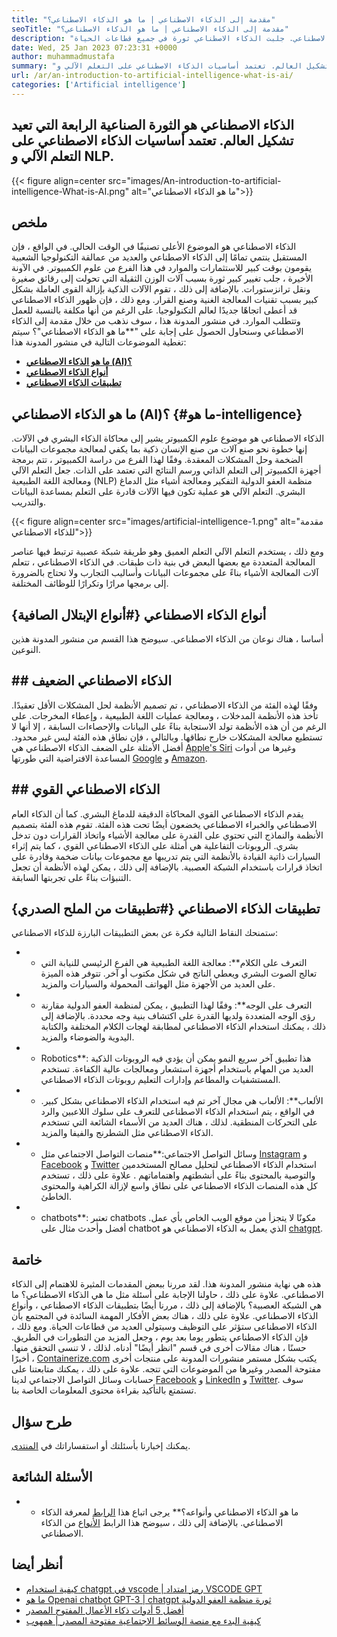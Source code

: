 ```yaml
---
title: "مقدمة إلى الذكاء الاصطناعي | ما هو الذكاء الاصطناعي؟" 
seoTitle: "مقدمة إلى الذكاء الاصطناعي | ما هو الذكاء الاصطناعي؟" 
description: "اتبع هذا الدليل لمعرفة ما هو الذكاء الاصطناعي وتطبيقات الذكاء الاصطناعي. جلبت الذكاء الاصطناعي ثورة في جميع قطاعات الحياة." 
date: Wed, 25 Jan 2023 07:23:31 +0000
author: muhammadmustafa
summary: "الذكاء الاصطناعي هو الثورة الصناعية الرابعة التي تعيد تشكيل العالم. تعتمد أساسيات الذكاء الاصطناعي على التعلم الآلي و NLP." 
url: /ar/an-introduction-to-artificial-intelligence-what-is-ai/
categories: ['Artificial intelligence']
---
```


## الذكاء الاصطناعي هو الثورة الصناعية الرابعة التي تعيد تشكيل العالم. تعتمد أساسيات الذكاء الاصطناعي على التعلم الآلي و NLP.

{{< figure align=center src="images/An-introduction-to-artificial-intelligence-What-is-AI.png" alt="ما هو الذكاء الاصطناعي">}}


## ملخص
الذكاء الاصطناعي هو الموضوع الأعلى تصنيفًا في الوقت الحالي. في الواقع ، فإن المستقبل ينتمي تمامًا إلى الذكاء الاصطناعي والعديد من عمالقة التكنولوجيا الشعبية يقومون بوقت كبير للاستثمارات والموارد في هذا الفرع من علوم الكمبيوتر. في الآونة الأخيرة ، جلب تغيير كبير ثورة بسبب آلات الوزن الثقيلة التي تحولت إلى رقائق صغيرة ونقل ترانزستورات. بالإضافة إلى ذلك ، تقوم الآلات الذكية بإزالة القوى العاملة بشكل كبير بسبب تقنيات المعالجة الغنية وصنع القرار. ومع ذلك ، فإن ظهور الذكاء الاصطناعي قد أعطى اتجاهًا جديدًا لعالم التكنولوجيا. على الرغم من أنها مكلفة بالنسبة للعمل وتتطلب الموارد. في منشور المدونة هذا ، سوف نذهب من خلال مقدمة إلى الذكاء الاصطناعي وسنحاول الحصول على إجابة على "**ما هو الذكاء الاصطناعي"؟
سيتم تغطية الموضوعات التالية في منشور المدونة هذا:
* [**ما هو الذكاء الاصطناعي (AI)؟**][1]
* [**أنواع الذكاء الاصطناعي**][2]
* **[تطبيقات الذكاء الاصطناعي][3]**

## ما هو الذكاء الاصطناعي (AI)؟   {#ما هو-intelligence}
الذكاء الاصطناعي هو موضوع علوم الكمبيوتر يشير إلى محاكاة الذكاء البشري في الآلات. إنها خطوة نحو صنع آلات من صنع الإنسان ذكية بما يكفي لمعالجة مجموعات البيانات الضخمة وحل المشكلات المعقدة. وفقًا لهذا الفرع من دراسة الكمبيوتر ، تتم برمجة أجهزة الكمبيوتر إلى التعلم الذاتي ورسم النتائج التي تعتمد على الذات. جعل التعلم الآلي ومعالجة اللغة الطبيعية (NLP) منظمة العفو الدولية التفكير ومعالجة أشياء مثل الدماغ البشري. التعلم الآلي هو عملية تكون فيها الآلات قادرة على التعلم بمساعدة البيانات والتدريب.

{{< figure align=center src="images/artificial-intelligence-1.png" alt="مقدمة للذكاء الاصطناعي">}}

ومع ذلك ، يستخدم التعلم الآلي التعلم العميق وهو طريقة شبكة عصبية ترتبط فيها عناصر المعالجة المتعددة مع بعضها البعض في بنية ذات طبقات. في الذكاء الاصطناعي ، تتعلم آلات المعالجة الأشياء بناءً على مجموعات البيانات وأساليب التجارب ولا تحتاج بالضرورة إلى برمجها مرارًا وتكرارًا للوظائف المختلفة.

## أنواع الذكاء الاصطناعي   {#أنواع الإبتلال الصافية}
أساسا ، هناك نوعان من الذكاء الاصطناعي. سيوضح هذا القسم من منشور المدونة هذين النوعين.

## ## الذكاء الاصطناعي الضعيف
وفقًا لهذه الفئة من الذكاء الاصطناعي ، تم تصميم الأنظمة لحل المشكلات الأقل تعقيدًا. تأخذ هذه الأنظمة المدخلات ، ومعالجة عمليات اللغة الطبيعية ، وإعطاء المخرجات. على الرغم من أن هذه الأنظمة تولد الاستجابة بناءً على البيانات والإحصاءات السابقة ، إلا أنها لا تستطيع معالجة المشكلات خارج نطاقها. وبالتالي ، فإن نطاق هذه الفئة ليس غير محدود. أفضل الأمثلة على الضعف الذكاء الاصطناعي هي [Apple's Siri][4] وغيرها من أدوات المساعدة الافتراضية التي طورتها [Google][5] و [Amazon][6].

## ## الذكاء الاصطناعي القوي
يقدم الذكاء الاصطناعي القوي المحاكاة الدقيقة للدماغ البشري. كما أن الذكاء العام الاصطناعي والخبراء الاصطناعي يخضعون أيضًا تحت هذه الفئة. تقوم هذه الفئة بتصميم الأنظمة والنماذج التي تحتوي على القدرة على معالجة الأشياء واتخاذ القرارات دون تدخل بشري. الروبوتات التفاعلية هي أمثلة على الذكاء الاصطناعي القوي ، كما يتم إثراء السيارات ذاتية القيادة بالأنظمة التي يتم تدريبها مع مجموعات بيانات ضخمة وقادرة على اتخاذ قرارات باستخدام الشبكة العصبية. بالإضافة إلى ذلك ، يمكن لهذه الأنظمة أن تجعل التنبؤات بناءً على تجربتها السابقة.

## **تطبيقات الذكاء الاصطناعي** {#تطبيقات من الملح الصدري}
ستمنحك النقاط التالية فكرة عن بعض التطبيقات البارزة للذكاء الاصطناعي:
* * التعرف على الكلام**: معالجة اللغة الطبيعية هي الفرع الرئيسي للنيابة التي تعالج الصوت البشري ويعطي الناتج في شكل مكتوب أو آخر. تتوفر هذه الميزة على العديد من الأجهزة مثل الهواتف المحمولة والسيارات والمزيد.
* * التعرف على الوجه**: وفقًا لهذا التطبيق ، يمكن لمنظمة العفو الدولية مقارنة رؤى الوجه المتعددة ولديها القدرة على اكتشاف بنية وجه محددة. بالإضافة إلى ذلك ، يمكنك استخدام الذكاء الاصطناعي لمطابقة لهجات الكلام المختلفة والكتابة اليدوية والضوضاء والمزيد.
* * Robotics**: هذا تطبيق آخر سريع النمو يمكن أن يؤدي فيه الروبوتات الذكية العديد من المهام باستخدام أجهزة استشعار ومعالجات عالية الكفاءة. تستخدم المستشفيات والمطاعم وإدارات التعليم روبوتات الذكاء الاصطناعي.
* * الألعاب**: الألعاب هي مجال آخر تم فيه استخدام الذكاء الاصطناعي بشكل كبير. في الواقع ، يتم استخدام الذكاء الاصطناعى للتعرف على سلوك اللاعبين والرد على التحركات المنطقية. لذلك ، هناك العديد من الأسماء الشائعة التي تستخدم الذكاء الاصطناعي مثل الشطرنج والفيفا والمزيد.
* * وسائل التواصل الاجتماعي:**منصات التواصل الاجتماعي مثل [Instagram][7] و [Facebook][8] و [Twitter][9] استخدام الذكاء الاصطناعي لتحليل مصالح المستخدمين والتوصية بالمحتوى بناءً على أنشطتهم واهتماماتهم . علاوة على ذلك ، تستخدم كل هذه المنصات الذكاء الاصطناعي على نطاق واسع لإزالة الكراهية والمحتوى الخاطئ.
* * chatbots**: تعتبر chatbots مكونًا لا يتجزأ من موقع الويب الخاص بأي عمل. أفضل وأحدث مثال على chatbot الذي يعمل به الذكاء الاصطناعي هو [chatgpt][10].

## خاتمة
هذه هي نهاية منشور المدونة هذا. لقد مررنا ببعض المقدمات المثيرة للاهتمام إلى الذكاء الاصطناعي. علاوة على ذلك ، حاولنا الإجابة على أسئلة مثل ما هي الذكاء الاصطناعي؟ ما هي الشبكة العصبية؟ بالإضافة إلى ذلك ، مررنا أيضًا بتطبيقات الذكاء الاصطناعي ، وأنواع الذكاء الاصطناعي. علاوة على ذلك ، هناك بعض الأفكار المهمة السائدة في المجتمع بأن الذكاء الاصطناعى ستؤثر على التوظيف وسيتولى العديد من قطاعات الحياة. ومع ذلك ، فإن الذكاء الاصطناعي يتطور يوما بعد يوم ، وجعل المزيد من التطورات في الطريق. حسنًا ، هناك مقالات أخرى في قسم "انظر أيضًا" أدناه. لذلك ، لا تنسى التحقق منها.
أخيرًا ، [Containerize.com][11] يكتب بشكل مستمر منشورات المدونة على منتجات أخرى مفتوحة المصدر وغيرها من الموضوعات التي تتجه. علاوة على ذلك ، يمكنك متابعتنا على حسابات وسائل التواصل الاجتماعي لدينا [Facebook][12] و [LinkedIn][13] و [Twitter][14]. سوف تستمتع بالتأكيد بقراءة محتوى المعلومات الخاصة بنا.

## طرح سؤال
يمكنك إخبارنا بأسئلتك أو استفساراتك في [المنتدى][15].

## الأسئلة الشائعة
* * ما هو الذكاء الاصطناعي وأنواعه؟**
يرجى اتباع هذا [الرابط][1] لمعرفة الذكاء الاصطناعي. بالإضافة إلى ذلك ، سيوضح هذا الرابط [الأنواع][2] من الذكاء الاصطناعي.

## أنظر أيضا
  * [كيفية استخدام chatgpt في vscode | رمز امتداد VSCODE GPT][16]
  * [ما هو Openai chatbot GPT-3 | chatgpt ثورة منظمة العفو الدولية][10]
  * [أفضل 5 أدوات ذكاء الأعمال المفتوح المصدر][17]
  * [كيفية البدء مع منصة الوسائط الاجتماعية مفتوحة المصدر | همهوب][18]

  
[1]: #What-is-Artificial-Intelligence
[2]: #Types-of-Artificial-Intelligence
[3]: #Applications-of-Artificial-Intelligence
[4]: https://www.apple.com/siri/
[5]: https://assistant.google.com/
[6]: https://www.google.com/search?q=amazon+alexa&rlz=1C5CHFA_enPK998PK998&oq=amazon&aqs=chrome.0.0i67j46i67i199i433i465j0i67l2j0i67i433j69i60l3.2098j0j7&sourceid=chrome&ie=UTF-8
[7]: https://instagram.com/
[8]: https://www.facebook.com/
[9]: https://twitter.com/home
[10]: https://blog.containerize.com/artificial-intelligence/what-is-openai-chatbot-gpt-3-chatgpt-an-ai-revolution/
[11]: https://www.containerize.com/
[12]: https://web.facebook.com/containerize
[13]: https://www.linkedin.com/company/containerize/
[14]: https://twitter.com/containerize_co
[15]: https://forum.containerize.com/
[16]: https://blog.containerize.com/artificial-intelligence/how-to-use-chatgpt-in-vscode-the-vscode-extension-codegpt/
[17]: https://blog.containerize.com/business-intelligence-software/top-5-open-source-business-intelligence-solutions-of-2021/]
[18]: https://blog.containerize.com/social-network-platforms/how-to-start-with-open-source-social-media-platform-humhub/
